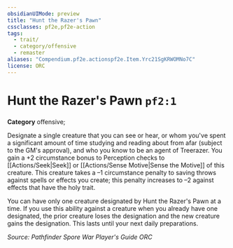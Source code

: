 ```yaml
---
obsidianUIMode: preview
title: "Hunt the Razer's Pawn"
cssclasses: pf2e,pf2e-action
tags:
  - trait/
  - category/offensive
  - remaster
aliases: "Compendium.pf2e.actionspf2e.Item.Yrc21SgKRWOMNo7C"
license: ORC
---
```

# Hunt the Razer's Pawn `pf2:1`

### 

**Category** offensive; 




Designate a single creature that you can see or hear, or whom you've spent a significant amount of time studying and reading about from afar (subject to the GM's approval), and who you know to be an agent of Treerazer. You gain a +2 circumstance bonus to Perception checks to [[Actions/Seek|Seek]] or [[Actions/Sense Motive|Sense the Motive]] of this creature. This creature takes a –1 circumstance penalty to saving throws against spells or effects you create; this penalty increases to –2 against effects that have the holy trait.

You can have only one creature designated by Hunt the Razer's Pawn at a time. If you use this ability against a creature when you already have one designated, the prior creature loses the designation and the new creature gains the designation. This lasts until your next daily preparations.

*Source: Pathfinder Spore War Player's Guide*
*ORC*